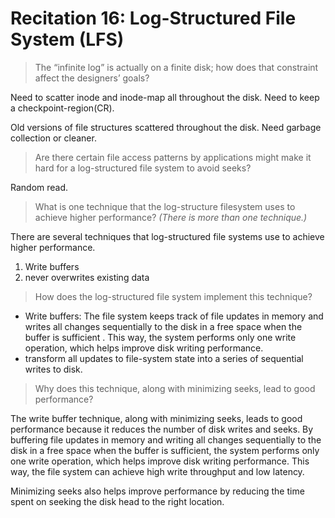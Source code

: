 # Recitation 16: Log-Structured File System (LFS)

> The “infinite log” is actually on a finite disk; how does that constraint affect the designers’ goals?
> 

Need to scatter inode and inode-map all throughout the disk. Need to keep a checkpoint-region(CR).

Old versions of file structures scattered throughout the disk. Need garbage collection or cleaner.

> Are there certain file access patterns by applications might make it hard for a log-structured file system to avoid seeks?
> 

Random read.

> What is one technique that the log-structure filesystem uses to achieve higher performance? *(There is more than one technique.)*
> 

There are several techniques that log-structured file systems use to achieve higher performance.

1. Write buffers
2. never overwrites existing data

> How does the log-structured file system implement this technique?
> 
- Write buffers: The file system keeps track of file updates in memory and writes all changes sequentially to the disk in a free space when the buffer is sufficient . This way, the system performs only one write operation, which helps improve disk writing performance.
- transform all updates to file-system state into a series of sequential writes to disk.

> Why does this technique, along with minimizing seeks, lead to good performance?
> 

The write buffer technique, along with minimizing seeks, leads to good performance because it reduces the number of disk writes and seeks. By buffering file updates in memory and writing all changes sequentially to the disk in a free space when the buffer is sufficient, the system performs only one write operation, which helps improve disk writing performance. This way, the file system can achieve high write throughput and low latency.

Minimizing seeks also helps improve performance by reducing the time spent on seeking the disk head to the right location.